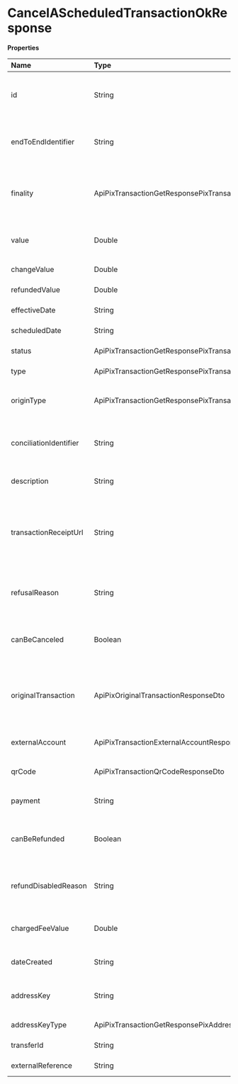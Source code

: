 # CancelAScheduledTransactionOkResponse

**Properties**

| Name                   | Type                                                        | Required | Description                                                                |
| :--------------------- | :---------------------------------------------------------- | :------- | :------------------------------------------------------------------------- |
| id                     | String                                                      | ❌       | Unique identifier of the Pix transaction in Asaas                          |
| endToEndIdentifier     | String                                                      | ❌       | Pix transaction identifier at the Central Bank                             |
| finality               | ApiPixTransactionGetResponsePixTransactionCashValueFinality | ❌       | Used to indicate whether it is a Withdrawal or Change                      |
| value                  | Double                                                      | ❌       | Transaction or Withdrawal Value                                            |
| changeValue            | Double                                                      | ❌       | Change value                                                               |
| refundedValue          | Double                                                      | ❌       | Value reversed                                                             |
| effectiveDate          | String                                                      | ❌       | Transaction date                                                           |
| scheduledDate          | String                                                      | ❌       | Schedule date                                                              |
| status                 | ApiPixTransactionGetResponsePixTransactionStatus            | ❌       | Transaction status                                                         |
| type                   | ApiPixTransactionGetResponsePixTransactionType              | ❌       | Transaction type                                                           |
| originType             | ApiPixTransactionGetResponsePixTransactionOriginType        | ❌       | Indicates the origin of the transaction                                    |
| conciliationIdentifier | String                                                      | ❌       | QrCode identifier linked to the transaction                                |
| description            | String                                                      | ❌       | Description about the transaction                                          |
| transactionReceiptUrl  | String                                                      | ❌       | Proof of transaction will be available after the transaction is confirmed. |
| refusalReason          | String                                                      | ❌       | Reason why the transaction was declined                                    |
| canBeCanceled          | Boolean                                                     | ❌       | Indicates whether the transaction can be canceled                          |
| originalTransaction    | ApiPixOriginalTransactionResponseDto                        | ❌       | Original transaction information if a chargeback has occurred              |
| externalAccount        | ApiPixTransactionExternalAccountResponseDto                 | ❌       | Information about the recipient                                            |
| qrCode                 | ApiPixTransactionQrCodeResponseDto                          | ❌       | Information about QrCode                                                   |
| payment                | String                                                      | ❌       | Unique billing identifier                                                  |
| canBeRefunded          | Boolean                                                     | ❌       | Indicates whether the transaction can be refunded                          |
| refundDisabledReason   | String                                                      | ❌       | Reason why the chargeback was disabled                                     |
| chargedFeeValue        | Double                                                      | ❌       | Debit or credit fee for the transaction                                    |
| dateCreated            | String                                                      | ❌       | Transaction creation date                                                  |
| addressKey             | String                                                      | ❌       | Pix key when the transaction is a credit                                   |
| addressKeyType         | ApiPixTransactionGetResponsePixAddressKeyType               | ❌       | Pix key type                                                               |
| transferId             | String                                                      | ❌       | Transfer identifier                                                        |
| externalReference      | String                                                      | ❌       | Free search field                                                          |

<!-- This file was generated by liblab | https://liblab.com/ -->
